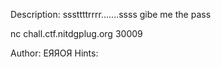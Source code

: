 Description:
sssttttrrrr.......ssss gibe me the pass

nc chall.ctf.nitdgplug.org 30009

Author: ЕЯЯОЯ
Hints:

